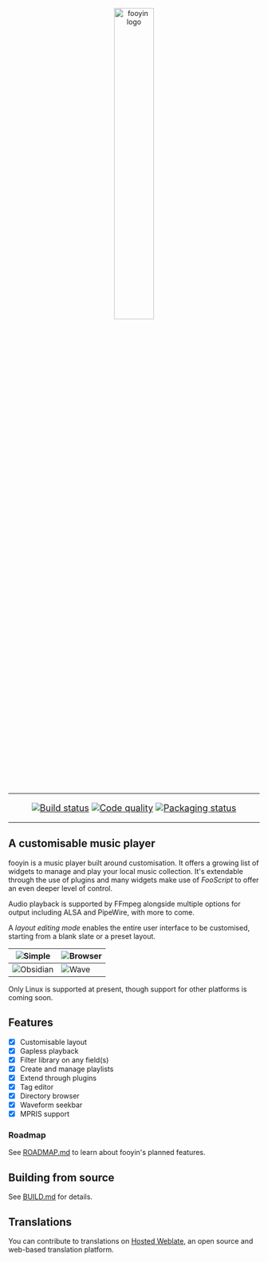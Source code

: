 <p align="center">
<img src="https://github.com/ludouzi/fooyin/assets/45490980/a6c6923a-5de3-4d29-a6e9-f73ebd5181ac" width="40%" alt="fooyin logo">
</p>

<hr />

<p align="center" style="font-size: 18px;">
<a href="https://github.com/ludouzi/fooyin/actions/workflows/build.yml"><img src="https://github.com/ludouzi/fooyin/actions/workflows/build.yml/badge.svg" alt="Build status"></a>
<a href="https://app.codacy.com/gh/ludouzi/fooyin/dashboard?utm_source=gh&utm_medium=referral&utm_content=&utm_campaign=Badge_grade"><img src="https://app.codacy.com/project/badge/Grade/ae0c3e9825d849b0b64697e59e4dfea6" alt="Code quality"></a>
<a href="https://repology.org/project/fooyin/versions"><img src="https://repology.org/badge/tiny-repos/fooyin.svg" alt="Packaging status"></a>
</p>

<hr />

## A customisable music player

fooyin is a music player built around customisation. It offers a growing list of widgets to manage and play your local music
collection. It's extendable through the use of plugins and many widgets make use of *FooScript* to offer an even deeper level of control.

Audio playback is supported by FFmpeg alongside multiple options for output including ALSA and PipeWire, with more to come.

A *layout editing mode* enables the entire user interface to be customised,
starting from a blank slate or a preset layout.

| ![Simple](https://github.com/ludouzi/fooyin/tree/master/data/images/simple-dark.png)     | ![Browser](https://github.com/ludouzi/fooyin/tree/master/data/images/browser-dark.png) |
|------------------------------------------------------------------------------------------|----------------------------------------------------------------------------------------|
| ![Obsidian](https://github.com/ludouzi/fooyin/tree/master/data/images/obsidian-dark.png) | ![Wave](https://github.com/ludouzi/fooyin/tree/master/data/images/viewer-dark.png)     |

Only Linux is supported at present, though support for other platforms is coming soon.

## Features

* [x] Customisable layout
* [x] Gapless playback
* [x] Filter library on any field(s)
* [x] Create and manage playlists
* [x] Extend through plugins
* [x] Tag editor
* [x] Directory browser
* [x] Waveform seekbar
* [x] MPRIS support

### Roadmap

See [ROADMAP.md](ROADMAP.md) to learn about fooyin's planned features.

## Building from source

See [BUILD.md](BUILD.md) for details.

## Translations

You can contribute to translations on [Hosted Weblate](https://hosted.weblate.org/projects/fooyin/),
an open source and web-based translation platform.
